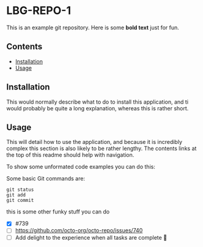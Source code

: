 # LBG-REPO-1
This is an example git repository. Here is some **bold text** just for fun.
## Contents

* [Installation](#installation)
* [Usage](#usage)

## Installation
This would normally describe what to do to install this application, and ti would probably be quite a long explanation, whereas this is rather short.

## Usage
This will detail how to use the application, and because it is incredibly complex this section is also likely to be rather lengthy. The contents links at the top of this readme should help with navigation.

To show some unformated code examples you can do this:

Some basic Git commands are:
```
git status
git add
git commit
```
this is some other funky stuff you can do
- [x] #739
- [ ] https://github.com/octo-org/octo-repo/issues/740
- [ ] Add delight to the experience when all tasks are complete :tada: